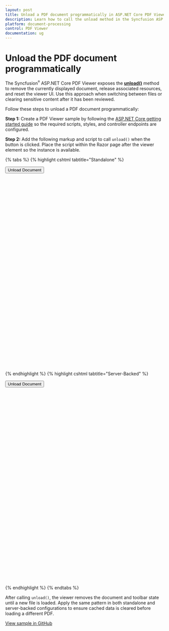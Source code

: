 ```yaml
---
layout: post
title: Unload a PDF document programmatically in ASP.NET Core PDF Viewer | Syncfusion
description: Learn how to call the unload method in the Syncfusion ASP.NET Core PDF Viewer to clear the current PDF document programmatically.
platform: document-processing
control: PDF Viewer
documentation: ug
---
```


# Unload the PDF document programmatically

The Syncfusion<sup style="font-size:70%">&reg;</sup> ASP.NET Core PDF Viewer exposes the [**unload()**](https://ej2.syncfusion.com/documentation/api/pdfviewer/#unload) method to remove the currently displayed document, release associated resources, and reset the viewer UI. Use this approach when switching between files or clearing sensitive content after it has been reviewed.

Follow these steps to unload a PDF document programmatically:

**Step 1:** Create a PDF Viewer sample by following the [ASP.NET Core getting started guide](https://help.syncfusion.com/document-processing/pdf/pdf-viewer/asp-net-core/getting-started) so the required scripts, styles, and controller endpoints are configured.

**Step 2:** Add the following markup and script to call `unload()` when the button is clicked. Place the script within the Razor page after the viewer element so the instance is available.

{% tabs %}
{% highlight cshtml tabtitle="Standalone" %}

<button type="button" onclick="unload()">Unload Document</button>

<div style="width:100%;height:600px">
    <ejs-pdfviewer
        id="pdfviewer"
        documentPath="https://cdn.syncfusion.com/content/pdf/pdf-succinctly.pdf">
    </ejs-pdfviewer>
</div>

<script>
    // Unload the PDF document.
    function unload() {
        var viewer = document.getElementById('pdfviewer').ej2_instances[0];
        viewer.unload();
    }
</script>

{% endhighlight %}
{% highlight cshtml tabtitle="Server-Backed" %}

<button type="button" onclick="unload()">Unload Document</button>

<div style="width:100%;height:600px">
    <ejs-pdfviewer
        id="pdfviewer"
        serviceUrl='/Index'
        documentPath="https://cdn.syncfusion.com/content/pdf/pdf-succinctly.pdf">
    </ejs-pdfviewer>
</div>

<script>
    // Unload the PDF document.
    function unload() {
        var viewer = document.getElementById('pdfviewer').ej2_instances[0];
        viewer.unload();
    }
</script>

{% endhighlight %}
{% endtabs %}


After calling `unload()`, the viewer removes the document and toolbar state until a new file is loaded. Apply the same pattern in both standalone and server-backed configurations to ensure cached data is cleared before loading a different PDF.

[View sample in GitHub](https://github.com/SyncfusionExamples/asp-core-pdf-viewer-examples/tree/master/How%20to/Unload%20the%20PDF%20document%20programmatically)
